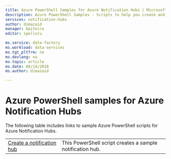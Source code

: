 ```yaml
---
title: Azure PowerShell Samples for Azure Notification Hubs | Microsoft Docs
description: Azure PowerShell Samples - Scripts to help you create and manage notification hubs. 
services: notification-hubs
author: dimazaid
manager: kpiteira
editor: spelluru

ms.service: data-factory
ms.workload: data-services
ms.tgt_pltfrm: na
ms.devlang: na
ms.topic: article
ms.date: 04/14/2018
ms.author: dimazaid

---
```


# Azure PowerShell samples for Azure Notification Hubs

The following table includes links to sample Azure PowerShell scripts for Azure Notification Hubs.

| |  |
|---|---|
|[Create a notification hub](scripts/create-notification-hub-powershell.md?toc=%2fpowershell%2fmodule%2ftoc.json)| This PowerShell script creates a sample notification hub. |


